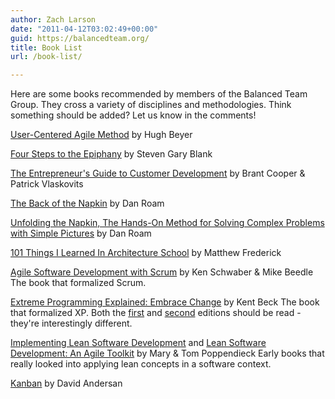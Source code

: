 ```yaml
---
author: Zach Larson
date: "2011-04-12T03:02:49+00:00"
guid: https://balancedteam.org/
title: Book List
url: /book-list/

---
```

Here are some books recommended by members of the Balanced Team Group. They cross a variety of disciplines and methodologies. Think something should be added? Let us know in the comments!

[User-Centered Agile Method](http://www.amazon.com/User-Centered-Synthesis-Lectures-Human-Centered-Informatics/dp/1608453723)
by Hugh Beyer

[Four Steps to the Epiphany](http://www.amazon.com/Four-Steps-Epiphany-Steven-Blank/dp/0976470705)
by Steven Gary Blank

[The Entrepreneur's Guide to Customer Development](http://www.amazon.com/Entrepreneurs-Guide-Customer-Development-Epiphany/dp/0982743602)
by Brant Cooper & Patrick Vlaskovits

[The Back of the Napkin](http://www.amazon.com/Back-Napkin-Solving-Problems-Pictures/dp/B0020MMBCG)
by Dan Roam

[Unfolding the Napkin, The Hands-On Method for Solving Complex Problems with Simple Pictures](http://www.amazon.com/Unfolding-Napkin-Hands-Problems-Pictures/dp/B003YDXD7W)
by Dan Roam

[101 Things I Learned In Architecture School](http://www.amazon.com/101-Things-Learned-Architecture-School/dp/0262062666)
by Matthew Frederick

[Agile Software Development with Scrum](http://www.amazon.com/Agile-Software-Development-Scrum/dp/0130676349)
by Ken Schwaber & Mike Beedle
The book that formalized Scrum.

[Extreme Programming Explained: Embrace Change](http://www.amazon.com/Extreme-Programming-Explained-Embrace-Change/dp/0321278658)
by Kent Beck
The book that formalized XP. Both the [first](http://www.amazon.com/Extreme-Programming-Explained-Embrace-Change) and [second](http://www.amazon.com/Extreme-Programming-Explained-Embrace-Change/dp/0321278658) editions should be read - they're interestingly different.

[Implementing Lean Software Development](http://www.amazon.com/Implementing-Lean-Software-Development-Concept/dp/0321437381) and [Lean Software Development: An Agile Toolkit](http://www.amazon.com/Lean-Software-Development-Agile-Toolkit/dp/0321150783)
by Mary & Tom Poppendieck
Early books that really looked into applying lean concepts in a software context.

[Kanban](http://www.amazon.com/Kanban-David-J-Anderson/dp/0984521402)
by David Andersan

